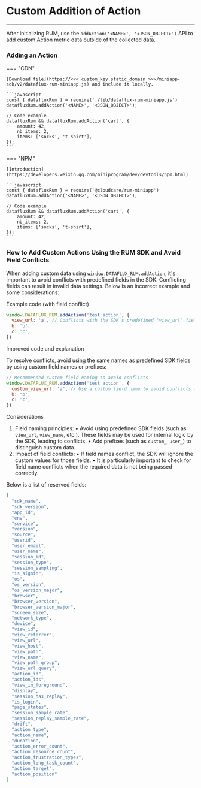 # Custom Addition of Action

---

After initializing RUM, use the `addAction('<NAME>', '<JSON_OBJECT>')` API to add custom Action metric data outside of the collected data.

### Adding an Action

=== "CDN"

    [Download file](https://<<< custom_key.static_domain >>>/miniapp-sdk/v2/dataflux-rum-miniapp.js) and include it locally.

    ```javascript
    const { datafluxRum } = require('./lib/dataflux-rum-miniapp.js')
    datafluxRum.addAction('<NAME>', '<JSON_OBJECT>');

    // Code example
    datafluxRum && datafluxRum.addAction('cart', {
        amount: 42,
        nb_items: 2,
        items: ['socks', 't-shirt'],
    });
    ```

=== "NPM"

    [Introduction](https://developers.weixin.qq.com/miniprogram/dev/devtools/npm.html)

    ```javascript
    const { datafluxRum } = require('@cloudcare/rum-miniapp')
    datafluxRum.addAction('<NAME>', '<JSON_OBJECT>');

    // Code example
    datafluxRum && datafluxRum.addAction('cart', {
        amount: 42,
        nb_items: 2,
        items: ['socks', 't-shirt'],
    });
    ```

### How to Add Custom Actions Using the RUM SDK and Avoid Field Conflicts

When adding custom data using `window.DATAFLUX_RUM.addAction`, it's important to avoid conflicts with predefined fields in the SDK. Conflicting fields can result in invalid data settings. Below is an incorrect example and some considerations:

Example code (with field conflict)

```js
window.DATAFLUX_RUM.addAction('test action', {
  view_url: 'a', // Conflicts with the SDK's predefined "view_url" field, making this field invalid.
  b: 'b',
  c: 'c',
})
```

Improved code and explanation

To resolve conflicts, avoid using the same names as predefined SDK fields by using custom field names or prefixes:

```js
// Recommended custom field naming to avoid conflicts
window.DATAFLUX_RUM.addAction('test action', {
  custom_view_url: 'a', // Use a custom field name to avoid conflicts with the SDK
  b: 'b',
  c: 'c',
})
```

Considerations

1. Field naming principles:
   • Avoid using predefined SDK fields (such as `view_url`, `view_name`, etc.). These fields may be used for internal logic by the SDK, leading to conflicts.
   • Add prefixes (such as `custom_`, `user_`) to distinguish custom data.
2. Impact of field conflicts:
   • If field names conflict, the SDK will ignore the custom values for those fields.
   • It is particularly important to check for field name conflicts when the required data is not being passed correctly.

Below is a list of reserved fields:

```json
[
  "sdk_name",
  "sdk_version",
  "app_id",
  "env",
  "service",
  "version",
  "source",
  "userid",
  "user_email",
  "user_name",
  "session_id",
  "session_type",
  "session_sampling",
  "is_signin",
  "os",
  "os_version",
  "os_version_major",
  "browser",
  "browser_version",
  "browser_version_major",
  "screen_size",
  "network_type",
  "device",
  "view_id",
  "view_referrer",
  "view_url",
  "view_host",
  "view_path",
  "view_name",
  "view_path_group",
  "view_url_query",
  "action_id",
  "action_ids",
  "view_in_foreground",
  "display",
  "session_has_replay",
  "is_login",
  "page_states",
  "session_sample_rate",
  "session_replay_sample_rate",
  "drift",
  "action_type",
  "action_name",
  "duration",
  "action_error_count",
  "action_resource_count",
  "action_frustration_types",
  "action_long_task_count",
  "action_target",
  "action_position"
]
```